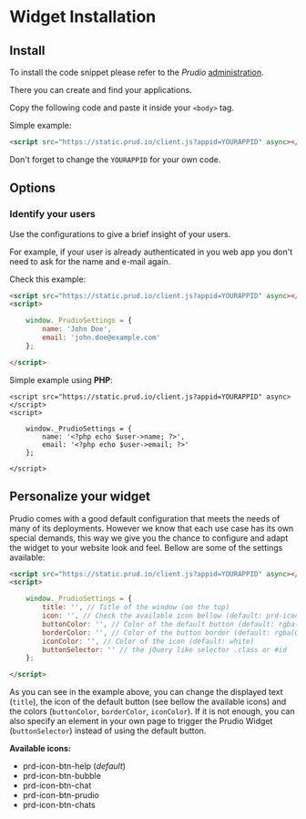 # Widget Installation

## Install

To install the code snippet please refer to the *Prudio* [administration](https://app.prud.io).

There you can create and find your applications.

Copy the following code and paste it inside your `<body>` tag.

Simple example:

```html
<script src="https://static.prud.io/client.js?appid=YOURAPPID" async></script>
```

Don't forget to change the `YOURAPPID` for your own code.

## Options

### Identify your users

Use the configurations to give a brief insight of your users.

For example, if your user is already authenticated in you web app you don't need
to ask for the name and e-mail again.

Check this example:

```html
<script src="https://static.prud.io/client.js?appid=YOURAPPID" async></script>
<script>

    window._PrudioSettings = {
        name: 'John Doe',
        email: 'john.doe@example.com'
    };

</script>
```

Simple example using **PHP**:

```
<script src="https://static.prud.io/client.js?appid=YOURAPPID" async></script>
<script>

    window._PrudioSettings = {
        name: '<?php echo $user->name; ?>',
        email: '<?php echo $user->email; ?>'
    };

</script>
```

## Personalize your widget

Prudio comes with a good default configuration that meets the needs of many of its deployments. However we know that each use case has its own special demands, this way we give you the chance to configure and adapt the widget to your website look and feel. Bellow are some of the settings available:

```html
<script src="https://static.prud.io/client.js?appid=YOURAPPID" async></script>
<script>

    window._PrudioSettings = {
        title: '', // Title of the window (on the top)
        icon: '', // Check the available icon bellow (default: prd-icon-btn-help)
        buttonColor: '', // Color of the default button (default: rgba(0, 114, 176, 0.9))
        borderColor: '', // Color of the button border (default: rgba(0, 114, 176, 1))
        iconColor: '', // Color of the icon (default: white)
        buttonSelector: '' // the jQuery like selector .class or #id
    };

</script>
```

As you can see in the example above, you can change the displayed text (`title`), the icon of the default button (see bellow the available icons) and the colors (`buttonColor`, `borderColor`, `iconColor`). If it is not enough, you can also specify an element in your own page to trigger the Prudio Widget (`buttonSelector`) instead of using the default button.

**Available icons:**

* prd-icon-btn-help (*default*)
* prd-icon-btn-bubble
* prd-icon-btn-chat
* prd-icon-btn-prudio
* prd-icon-btn-chats
